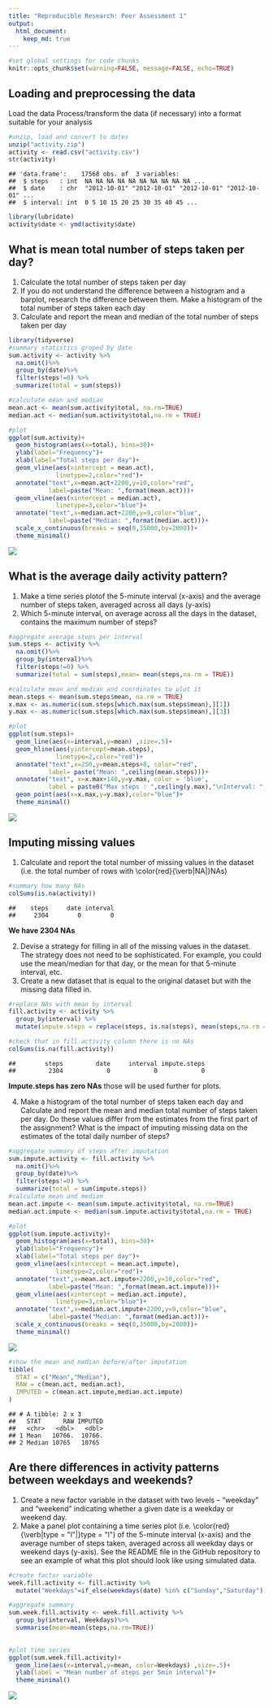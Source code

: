 ```yaml
---
title: "Reproducible Research: Peer Assessment 1"
output: 
  html_document:
    keep_md: true
---
```


```r
#set global settings for code chunks
knitr::opts_chunk$set(warning=FALSE, message=FALSE, echo=TRUE)
```

## Loading and preprocessing the data
Load the data 
Process/transform the data (if necessary) into a format suitable for your analysis

```r
#unzip, load and convert to dates
unzip("activity.zip")
activity <- read.csv("activity.csv")
str(activity)
```

```
## 'data.frame':	17568 obs. of  3 variables:
##  $ steps   : int  NA NA NA NA NA NA NA NA NA NA ...
##  $ date    : chr  "2012-10-01" "2012-10-01" "2012-10-01" "2012-10-01" ...
##  $ interval: int  0 5 10 15 20 25 30 35 40 45 ...
```

```r
library(lubridate)
activity$date <- ymd(activity$date)
```


## What is mean total number of steps taken per day? 

1. Calculate the total number of steps taken per day
2. If you do not understand the difference between a histogram and a barplot, research the difference between them. Make a histogram of the total number of steps taken each day
3. Calculate and report the mean and median of the total number of steps taken per day

```r
library(tidyverse)
#summary statistics groped by date
sum.activity <- activity %>%
  na.omit()%>%
  group_by(date)%>%
  filter(steps!=0) %>%
  summarize(total = sum(steps))

#calculate mean and median
mean.act <- mean(sum.activity$total, na.rm=TRUE)
median.act <- median(sum.activity$total,na.rm = TRUE)

#plot
ggplot(sum.activity)+
  geom_histogram(aes(x=total), bins=30)+
  ylab(label="Frequency")+
  xlab(label="Total steps per day")+
  geom_vline(aes(xintercept = mean.act),
             linetype=2,color="red")+
  annotate("text",x=mean.act+2200,y=10,color="red",
           label=paste("Mean: ",format(mean.act)))+
  geom_vline(aes(xintercept = median.act),
             linetype=3,color="blue")+
  annotate("text",x=median.act+2200,y=9,color="blue",
           label=paste("Median: ",format(median.act)))+
  scale_x_continuous(breaks = seq(0,35000,by=2000))+
  theme_minimal()
```

![](PA1_template_files/figure-html/total_steps-1.png)<!-- -->



## What is the average daily activity pattern? 

1. Make a time series plotof the 5-minute interval (x-axis) and the average number of steps taken, averaged across all days (y-axis)
2. Which 5-minute interval, on average across all the days in the dataset, contains the maximum number of steps?

```r
#aggregate average steps per interval
sum.steps <- activity %>%
  na.omit()%>%
  group_by(interval)%>%
  filter(steps!=0) %>%
  summarize(total = sum(steps),mean= mean(steps,na.rm = TRUE))

#calculate mean and median and coordinates to plot it
mean.steps <- mean(sum.steps$mean, na.rm = TRUE)
x.max <- as.numeric(sum.steps[which.max(sum.steps$mean),][1])
y.max <- as.numeric(sum.steps[which.max(sum.steps$mean),][3])

#plot
ggplot(sum.steps)+
  geom_line(aes(x=interval,y=mean) ,size=.5)+
  geom_hline(aes(yintercept=mean.steps),
             linetype=2,color="red")+
  annotate("text",x=250,y=mean.steps+8, color="red",
           label= paste("Mean: ",ceiling(mean.steps)))+
  annotate("text", x=x.max+140,y=y.max, color = 'blue',
           label = paste0("Max steps : ",ceiling(y.max),"\nInterval: ",ceiling(x.max)))+
  geom_point(aes(x=x.max,y=y.max),color="blue")+
  theme_minimal()
```

![](PA1_template_files/figure-html/average_per_interval-1.png)<!-- -->

## Imputing missing values

1. Calculate and report the total number of missing values in the dataset (i.e. the total number of rows with \color{red}{\verb|NA|}NAs)

```r
#summary how many NAs
colSums(is.na(activity))
```

```
##    steps     date interval 
##     2304        0        0
```
**We have 2304 NAs**

2. Devise a strategy for filling in all of the missing values in the dataset. The strategy does not need to be sophisticated. For example, you could use the mean/median for that day, or the mean for that 5-minute interval, etc.
3. Create a new dataset that is equal to the original dataset but with the missing data filled in.

```r
#replace NAs with mean by interval
fill.activity <- activity %>%
  group_by(interval) %>%
  mutate(impute.steps = replace(steps, is.na(steps), mean(steps,na.rm = TRUE)))

#check that in fill.activity column there is no NAs
colSums(is.na(fill.activity))
```

```
##        steps         date     interval impute.steps 
##         2304            0            0            0
```
**Impute.steps has zero NAs** those will be used further for plots.


4. Make a histogram of the total number of steps taken each day and Calculate and report the mean and median total number of steps taken per day. Do these values differ from the estimates from the first part of the assignment? What is the impact of imputing missing data on the estimates of the total daily number of steps?

```r
#aggregate summary of steps after imputation
sum.impute.activity <- fill.activity %>%
  na.omit()%>%
  group_by(date)%>%
  filter(steps!=0) %>%
  summarize(total = sum(impute.steps))
#calculate mean and median
mean.act.impute <- mean(sum.impute.activity$total, na.rm=TRUE)
median.act.impute <- median(sum.impute.activity$total,na.rm = TRUE)

#plot
ggplot(sum.impute.activity)+
  geom_histogram(aes(x=total), bins=30)+
  ylab(label="Frequency")+
  xlab(label="Total steps per day")+
  geom_vline(aes(xintercept = mean.act.impute),
             linetype=2,color="red")+
  annotate("text",x=mean.act.impute+2200,y=10,color="red",
           label=paste("Mean: ",format(mean.act.impute)))+
  geom_vline(aes(xintercept = median.act.impute),
             linetype=3,color="blue")+
  annotate("text",x=median.act.impute+2200,y=9,color="blue",
           label=paste("Median: ",format(median.act)))+
  scale_x_continuous(breaks = seq(0,35000,by=2000))+
  theme_minimal()
```

![](PA1_template_files/figure-html/unnamed-chunk-5-1.png)<!-- -->


```r
#show the mean and median before/after imputation
tibble(
  STAT = c("Mean","Median"),
  RAW = c(mean.act, median.act),
  IMPUTED = c(mean.act.impute,median.act.impute)
)
```

```
## # A tibble: 2 x 3
##   STAT      RAW IMPUTED
##   <chr>   <dbl>   <dbl>
## 1 Mean   10766.  10766.
## 2 Median 10765   10765
```

## Are there differences in activity patterns between weekdays and weekends? 

1. Create a new factor variable in the dataset with two levels – “weekday” and “weekend” indicating whether a given date is a weekday or weekend day.
2. Make a panel plot containing a time series plot (i.e. \color{red}{\verb|type = "l"|}type = "l") of the 5-minute interval (x-axis) and the average number of steps taken, averaged across all weekday days or weekend days (y-axis). See the README file in the GitHub repository to see an example of what this plot should look like using simulated data. 

```r
#create factor variable
week.fill.activity <- fill.activity %>%
  mutate("Weekdays"=if_else(weekdays(date) %in% c("Sunday","Saturday"),"Weekend","Working"))

#aggregate summary
sum.week.fill.activity <- week.fill.activity %>%
  group_by(interval, Weekdays)%>%
  summarise(mean=mean(steps,na.rm=TRUE))
  

#plot time series
ggplot(sum.week.fill.activity)+
  geom_line(aes(x=interval,y=mean, color=Weekdays) ,size=.5)+
  ylab(label = "Mean number of steps per 5min interval")+
  theme_minimal()
```

![](PA1_template_files/figure-html/weekend-1.png)<!-- -->
